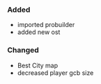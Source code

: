 ### Added
- imported probuilder
- added new ost

### Changed
- Best City map
- decreased player gcb size
